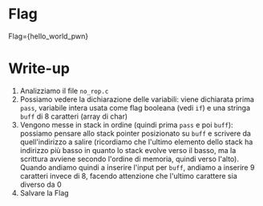 # Flag
Flag={hello_world_pwn}

# Write-up
1. Analizziamo il file ``no_rop.c``
2. Possiamo vedere la dichiarazione delle variabili: viene dichiarata prima `pass`, variabile intera usata come flag booleana (vedi `if`) e una stringa `buff` di 8 caratteri (array di char)
3. Vengono messe in stack in ordine (quindi prima `pass` e poi `buff`): possiamo pensare allo stack pointer posizionato su `buff` e scrivere da quell'indirizzo a salire (ricordiamo che l'ultimo elemento dello stack ha indirizzo più basso in quanto lo stack evolve verso il basso, ma la scrittura avviene secondo l'ordine di memoria, quindi verso l'alto). Quando andiamo quindi a inserire l'input per `buff`, andiamo a inserire 9 caratteri invece di 8, facendo attenzione che l'ultimo carattere sia diverso da 0
4. Salvare la Flag